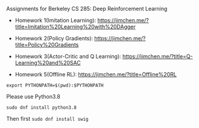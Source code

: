 Assignments for Berkeley CS 285: Deep Reinforcement Learning

- Homework 1(Imitation Learning): https://jimchen.me/?title=Imitation%20Learning%20with%20DAgger
- Homework 2(Policy Gradients): https://jimchen.me/?title=Policy%20Gradients
- Homework 3(Actor-Critic and Q Learning): https://jimchen.me/?title=Q-Learning%20and%20SAC

- Homework 5(Offline RL): https://jimchen.me/?title=Offline%20RL 

```
export PYTHONPATH=$(pwd):$PYTHONPATH
```

Please use Python3.8

```
sudo dnf install python3.8
```

Then first `sudo dnf install swig`